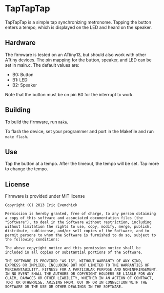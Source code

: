 TapTapTap
============

TapTapTap is a simple tap synchronizing metronome. Tapping the button enters a tempo, which
is displayed on the LED and heard on the speaker.

## Hardware

The firmware is tested on an ATtiny13, but should also work with other ATtiny devices.
The pin mapping for the button, speaker, and LED can be set in main.c. The default values are:

* B0: Button
* B1: LED
* B2: Speaker

Note that the button must be on pin B0 for the interrupt to work.

## Building
To build the firmware, run `make`.

To flash the device, set your programmer and port in the Makefile and run `make flash`.

## Use

Tap the button at a tempo. After the timeout, the tempo will be set.
Tap more to change the tempo.

## License

Firmware is provided under MIT license

```
Copyright (C) 2013 Eric Evenchick

Permission is hereby granted, free of charge, to any person obtaining a copy of this software and associated documentation files (the "Software"), to deal in the Software without restriction, including without limitation the rights to use, copy, modify, merge, publish, distribute, sublicense, and/or sell copies of the Software, and to permit persons to whom the Software is furnished to do so, subject to the following conditions:

The above copyright notice and this permission notice shall be included in all copies or substantial portions of the Software.

THE SOFTWARE IS PROVIDED "AS IS", WITHOUT WARRANTY OF ANY KIND, EXPRESS OR IMPLIED, INCLUDING BUT NOT LIMITED TO THE WARRANTIES OF MERCHANTABILITY, FITNESS FOR A PARTICULAR PURPOSE AND NONINFRINGEMENT. IN NO EVENT SHALL THE AUTHORS OR COPYRIGHT HOLDERS BE LIABLE FOR ANY CLAIM, DAMAGES OR OTHER LIABILITY, WHETHER IN AN ACTION OF CONTRACT, TORT OR OTHERWISE, ARISING FROM, OUT OF OR IN CONNECTION WITH THE SOFTWARE OR THE USE OR OTHER DEALINGS IN THE SOFTWARE.
```
